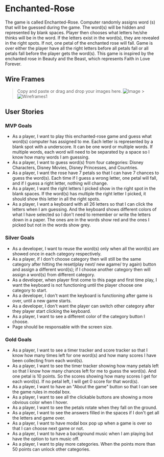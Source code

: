 # Enchanted-Rose

The game is called Enchanted-Rose. Computer randomly assigns word (s) that will be guessed during the game. The word(s) will be hidden and represented by blank spaces. Player then chooses what letters he/she thinks will be in the word. If the letters exist in the word(s), they are revealed in the right spots. If not, one petal of the enchanted rose will fall. Game is over either the player have all the right letters before all petals fall or all petals fall before the player gets the word(s). This game is inspired by the enchanted rose in Beauty and the Beast, which represents Faith in Love Forever.

## Wire Frames

> Copy and paste or drag and drop your images here.
> ![Image](https://media.git.generalassemb.ly/user/34159/files/af155a00-7259-11eb-8b03-e79299f608e4) > ![Wireframes1](https://media.git.generalassemb.ly/user/34159/files/b2244f00-731a-11eb-8b85-55360eb687cc)

## User Stories

### MVP Goals

- As a player, I want to play this enchanted-rose game and guess what word(s) computer has assigned to me. Each letter is represented by a blank spot with a underscore. It can be one word or multiple words. If multiple words, each word will need to be separated by a space so I know how many words I am guessing.
- As a player, I want to guess word(s) from four categories: Disney Characters, Disney Movies, Disney Princesses, and Countries.
- As a player, I want the rose have 7 petals so that I can have 7 chances to guess the word(s). Each time if I guess a wrong letter, one petal will fall, and if I guess a right letter, nothing will change.
- As a player, I want the right letters I picked show in the right spot in the blank spaces. If the word(s) has multiple the right letter I picked, it should show this letter in all the right spots.
- As a player, I want a keyboard with all 26 letters so that I can click the letters when I am guessing. And the keyboard shows different colors of what I have selected so I don't need to remember or write the letters down in a paper. The ones are in the words show red and the ones I picked but not in the words show grey.

### Silver Goals

- As a developer, I want to reuse the word(s) only when all the word(s) are showed once in each category respectively.
- As a player, if I don't choose category then will still be the same category after hitting the reset(play next/ new agame/ try again) button and assign a different word(s); if I choose another category then will assign a word(s) from different category.
- As a developer, when player first come to this page and first time play, I want the keyboard is not functioning until the player choose one category to start.
- As a developer, I don't want the keyboard is functioning after game is over, until a new game starts.
- As a developer, I don't want the player can switch other category after they player start clicking the keyboard.
- As a player, I want to see a different color of the category button I choose.
- Page should be responsable with the screen size.

### Gold Goals

- As a player, I want to see a timer tracker and score tracker so that I know how many times left for one word(s) and how many scores I have been collecting from each word(s).
- As a player, I want to see the timer tracker showing how many petals left so that I know how many chances left for me to guess the word(s). And one petal is 10 points. So the scores showing how many scores I get for each word(s). If no petal left, I will get 0 score for that word(s).
- As a player, I want to have an "About the game" button so that I can see the game rules in modal box.
- As a player, I want to see all the clickable buttons are showing a more obvious color when I hover.
- As a player, I want to see the petals rotate when they fall on the ground.
- As a player, I want to see the answers filled in the spaces if I don't get all the letters and game over.
- As a player, I want to have modal box pop up when a game is over so that I can choose next game or not.
- As a player, I want to have a background music when I am playing but have the option to turn music off.
- As a player, I want to play more categories. When the points more than 50 points can unlock other categories.
